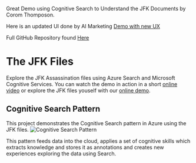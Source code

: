 Great Demo using Cognitive Search to Understand the JFK Documents by Corom Thomposon.

Here is an updated UI done by AI Marketing [Demo with new UX](https://jfk-demo.azurewebsites.net/)

Full GitHub Repository found [Here](https://github.com/Microsoft/AzureSearch_JFK_Files)

# The JFK Files
Explore the JFK Assassination files using Azure Search and Microsoft Cognitive Services.
You can watch the demo in action in a short [online video](https://channel9.msdn.com/Shows/AI-Show/Using-Cognitive-Search-to-Understand-the-JFK-Documents)
or explore the JFK files youself with our [online demo](https://aka.ms/jfkfiles-demo).

## Cognitive Search Pattern
This project demonstrates the Cognitive Search pattern in Azure using the JFK files.
![Cognitive Search Pattern](https://raw.githubusercontent.com/Microsoft/AzureSearch_JFK_Files/master/images/cognitive-search-pattern.jpg)

This pattern feeds data into the cloud, applies a set of cognitive skills
 which extracts knowledge and stores it as annotations
 and creates new experiences exploring the data using Search.
